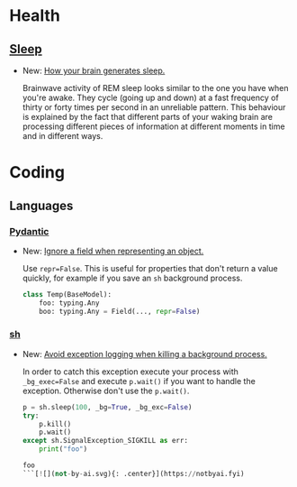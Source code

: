 # Health

## [Sleep](sleep.md)

* New: [How your brain generates sleep.](sleep.md#how-your-brain-generates-sleep)

    Brainwave activity of REM sleep looks similar to the one you have when you're
    awake. They cycle (going up and down) at a fast frequency of thirty or forty
    times per second in an unreliable pattern. This behaviour is explained by the
    fact that different parts of your waking brain are processing different pieces
    of information at different moments in time and in different ways.
    

# Coding

## Languages

### [Pydantic](pydantic.md)

* New: [Ignore a field when representing an object.](pydantic.md#ignore-a-field-when-representing-an-object)

    Use `repr=False`. This is useful for properties that don't return a value
    quickly, for example if you save an `sh` background process.
    
    ```python
    class Temp(BaseModel):
        foo: typing.Any
        boo: typing.Any = Field(..., repr=False)
    ```

### [sh](python_sh.md)

* New: [Avoid exception logging when killing a background process.](python_sh.md#avoid-exception-logging-when-killing-a-background-process)

    In order to catch this exception execute your process with `_bg_exec=False` and
    execute `p.wait()` if you want to handle the exception. Otherwise don't use the
    `p.wait()`.
    
    ```python
    p = sh.sleep(100, _bg=True, _bg_exc=False)
    try:
        p.kill()
        p.wait()
    except sh.SignalException_SIGKILL as err:
        print("foo")
    
    foo
    ```[![](not-by-ai.svg){: .center}](https://notbyai.fyi)
